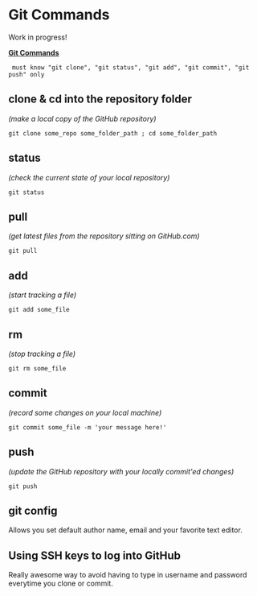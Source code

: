 # Git Commands

Work in progress!

**[Git Commands](https://confluence.atlassian.com/display/STASH/Basic+Git+commands)**

     must know "git clone", "git status", "git add", "git commit", "git push" only

## clone & cd into the repository folder
*(make a local copy of the GitHub repository)*

    git clone some_repo some_folder_path ; cd some_folder_path

## status 
*(check the current state of your local repository)*

    git status

## pull 
*(get latest files from the repository sitting on GitHub.com)*

    git pull

## add 
*(start tracking a file)*

    git add some_file

## rm 
*(stop tracking a file)*

    git rm some_file

## commit
*(record some changes on your local machine)*

    git commit some_file -m 'your message here!'

## push
*(update the GitHub repository with your locally commit'ed changes)*

    git push

## git config
Allows you set default author name, email and your favorite text editor.

## Using SSH keys to log into GitHub
Really awesome way to avoid having to type in username and password everytime
you clone or commit.
